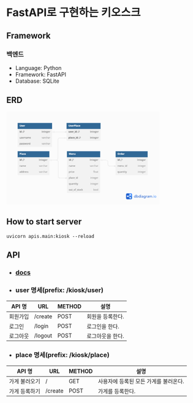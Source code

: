# FastAPI로 구현하는 키오스크

## Framework
### 백엔드
- Language: Python
- Framework: FastAPI
- Database: SQLite

## ERD
<img src="img/erd.png" width=400>

## How to start server
```
uvicorn apis.main:kiosk --reload  
```

## API
- ### <a href="http://127.0.0.1/docs">docs</a>
- ### user 명세(prefix: /kiosk/user)
|API 명|URL|METHOD|설명|
|--|--|--|--|
|회원가입|/create|POST|회원을 등록한다.|
|로그인|/login|POST|로그인을 한다.|
|로그아웃|/logout|POST|로그아웃을 한다.|

- ### place 명세(prefix: /kiosk/place)
|API 명|URL|METHOD|설명|
|--|--|--|--|
|가게 불러오기|/|GET|사용자에 등록된 모든 가게를 불러온다.|
|가게 등록하기|/create|POST|가게를 등록한다.|
